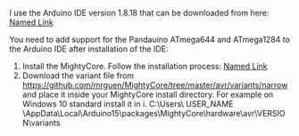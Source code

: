 I use the Arduino IDE version 1.8.18 that can be downloaded from here: [Named Link](https://www.arduino.cc/en/software/OldSoftwareReleases)

You need to add support for the Pandauino ATmega644 and ATmega1284 to the Arduino IDE after installation of the IDE:
1. Install the MightyCore. Follow the installation process: [Named Link](https://github.com/MCUdude/MightyCore#how-to-install. )
2. Download the variant file from https://github.com/mrguen/MightyCore/tree/master/avr/variants/narrow and place it inside your MightyCore install directory. For example on Windows 10 standard install it in
   i. C:\Users\ USER_NAME \AppData\Local\Arduino15\packages\MightyCore\hardware\avr\VERSION\variants
